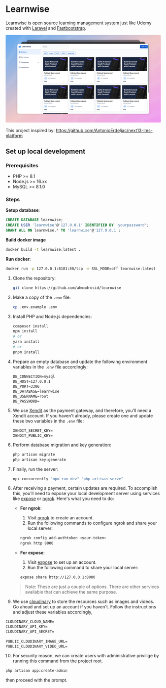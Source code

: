 # Learnwise

Learnwise is open source learning management system just like Udemy created with [Laravel](https://laravel.com/) and [Fastbootstrap](https://fastbootstrap.com/).

![demo](learnwise-demo.png)

This project inspired by: https://github.com/AntonioErdeljac/next13-lms-platform

## Set up local development

### Prerequisites

-   PHP >= 8.1
-   Node.js >= 16.xx
-   MySQL >= 8.1.0

### Steps

**Setup database**:

```sql
CREATE DATABASE learnwise;
CREATE USER 'learnwise'@'127.0.0.1' IDENTIFIED BY 'yourpassword';
GRANT ALL ON learnwise.* TO 'learnwise'@'127.0.0.1';
```

**Build docker image**

```bash
docker build -t learnwise:latest .
```

**Run docker**:

```bash
docker run -p 127.0.0.1:8181:80/tcp -e SSL_MODE=off learnwise:latest
```

1. Clone the repository:

    ```sh
    git clone https://github.com/ahmadrosid/learnwise
    ```

2. Make a copy of the `.env` file:

    ```sh
    cp .env.example .env
    ```

3. Install PHP and Node.js dependencies:

    ```sh
    composer install
    npm install
    # or
    yarn install
    # or
    pnpm install
    ```

4. Prepare an empty database and update the following environment variables in the `.env` file accordingly:

    ```
    DB_CONNECTION=mysql
    DB_HOST=127.0.0.1
    DB_PORT=3306
    DB_DATABASE=learnwise
    DB_USERNAME=root
    DB_PASSWORD=
    ```

5. We use [Xendit](http://xendit.co) as the payment gateway, and therefore, you'll need a Xendit account. If you haven't already, please create one and update these two variables in the `.env` file:

    ```
    XENDIT_SECRET_KEY=
    XENDIT_PUBLIC_KEY=
    ```

6. Perform database migration and key generation:

    ```sh
    php artisan migrate
    php artisan key:generate
    ```

7. Finally, run the server:

    ```sh
    npx concurrently "npm run dev" "php artisan serve"
    ```

8. After receiving a payment, certain updates are required. To accomplish this, you'll need to expose your local development server using services like [expose](http://expose.dev) or [ngrok](http://ngrok.com). Here's what you need to do:

    - **For ngrok**:

        1. Visit [ngrok](http://ngrok.com) to create an account.
        2. Run the following commands to configure ngrok and share your local server:

        ```sh
        ngrok config add-authtoken <your-token>
        ngrok http 8000
        ```

    - **For expose**:
        1. Visit [expose](http://expose.dev) to set up an account.
        2. Run the following command to share your local server:
        ```sh
        expose share http://127.0.0.1:8000
        ```

    > Note: These are just a couple of options. There are other services available that can achieve the same purpose.

9. We use [cloudinary](https://cloudinary.com/) to store the resources such as images and videos. Go ahead and set up an account if you haven't. Follow the instructions and adjust these variables accordingly,

```
CLOUDINARY_CLOUD_NAME=
CLOUDINARY_API_KEY=
CLOUDINARY_API_SECRET=

PUBLIC_CLOUDINARY_IMAGE_URL=
PUBLIC_CLOUDINARY_VIDEO_URL=
```

10. For security reason, we can create users with administrative privilige by running this command from the project root.

```sh
php artisan app:create-admin
```

then proceed with the prompt.
